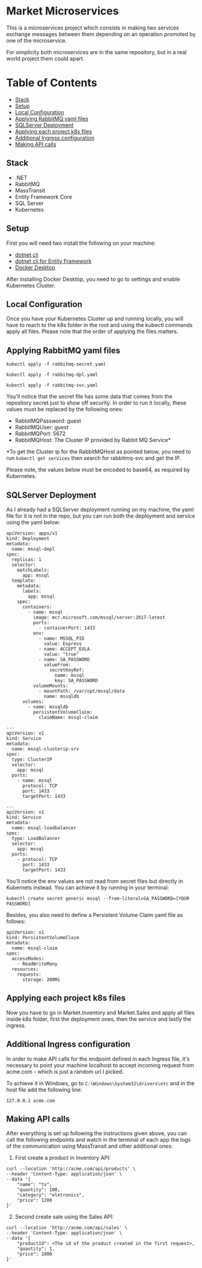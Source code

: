 # Market Microservices

This is a microservices project which consists in making two services exchange messages between them depending on an operation promoted by one of the microservice.

For simplicity both microservices are in the same repository, but in a real world project them could apart.

# Table of Contents

- [Stack](#stack)
- [Setup](#setup)
- [Local Configuration](#local-configuration)
- [Applying RabbitMQ yaml files](#applying-rabbitmq-yaml-files)
- [SQLServer Deployment](#sqlserver-deployment)
- [Applying each project k8s files](#applying-each-project-k8s-files)
- [Additional Ingress configuration](#additional_ingress_configuration)
- [Making API calls](#making-api-calls)

## Stack

- .NET
- RabbitMQ
- MassTransit
- Entity Framework Core
- SQL Server
- Kubernetes

## Setup

First you will need two install the following on your machine:

- [dotnet cli](https://learn.microsoft.com/pt-br/dotnet/core/tools/)
- [dotnet cli for Entity Framework](https://learn.microsoft.com/en-us/ef/core/cli/dotnet)
- [Docker Desktop](https://www.docker.com/products/docker-desktop/)

After installing Docker Desktop, you need to go to settings and enable Kubernetes Cluster.

## Local Configuration

Once you have your Kubernetes Cluster up and running locally, you will have to reach to the k8s folder in the root and using the kubectl commands apply all files. Please note that the order of applying the files matters.

## Applying RabbitMQ yaml files

`kubectl apply -f rabbitmq-secret.yaml`

`kubectl apply -f rabbitmq-dpl.yaml`

`kubectl apply -f rabbitmq-svc.yaml`


You'll notice that the secret file has some data that comes from the repository secret just to show off security. In order to run it locally, these values must be replaced by the following ones:

- RabbitMQPassword: guest
- RabbitMQUser: guest
- RabbitMQPort: 5672
- RabbitMQHost: The Cluster IP provided by Rabbit MQ Service\*

\*To get the Cluster ip for the RabbitMQHost as pointed below, you need to run `kubectl get services` then search for rabbitmq-svc and get the IP.

Please note, the values below must be encoded to base64, as required by Kubernetes.

## SQLServer Deployment

As I already had a SQLServer deployment running on my machine, the yaml file for it is not in the repo, but you can run both the deployment and service using the yaml below:

```
apiVersion: apps/v1
kind: Deployment
metadata:
  name: mssql-depl
spec:
  replicas: 1
  selector:
    matchLabels:
      app: mssql
  template:
    metadata:
      labels:
        app: mssql
    spec:
      containers:
        - name: mssql
          image: mcr.microsoft.com/mssql/server:2017-latest
          ports:
            - containerPort: 1433
          env:
            - name: MSSQL_PID
              value: Express
            - name: ACCEPT_EULA
              value: "true"
            - name: SA_PASSWORD
              valueFrom:
                secretKeyRef:
                  name: mssql
                  key: SA_PASSWORD
          volumeMounts:
            - mountPath: /var/opt/mssql/data
              name: mssqldb
      volumes:
        - name: mssqldb
          persistentVolumeClaim:
            claimName: mssql-claim

---
apiVersion: v1
kind: Service
metadata:
  name: mssql-clusterip-srv
spec:
  type: ClusterIP
  selector:
    app: mssql
  ports:
    - name: mssql
      protocol: TCP
      port: 1433
      targetPort: 1433

---
apiVersion: v1
kind: Service
metadata:
  name: mssql-loadbalancer
spec:
  type: LoadBalancer
  selector:
    app: mssql
  ports:
    - protocol: TCP
      port: 1433
      targetPort: 1433
```

You'll notice the env values are not read from secret files but directly in Kubernets instead. You can achieve it by running in your terminal:

`kubectl create secret generic mssql --from-literal=SA_PASSWORD=[YOUR PASSWORD]`

Besides, you also need to define a Persistent Volume Claim yaml file as follows:

```
apiVersion: v1
kind: PersistentVolumeClaim
metadata:
  name: mssql-claim
spec:
  accessModes:
    - ReadWriteMany
  resources:
    requests:
      storage: 200Mi
```

## Applying each project k8s files

Now you have to go in Market.Inventory and Market.Sales and apply all files inside k8s folder, first the deployment ones, then the service and lastly the ingress.

## Additional Ingress configuration

In order to make API calls for the endpoint defined in each Ingress file, it's necessary to point your machine localhost to accept incoming request from acme.com - which is just a random url I picked.

To achieve it in Windows, go to `C:\Windows\System32\drivers\etc` and in the host file add the following line:

`127.0.0.1 acme.com`

## Making API calls

After everything is set up following the instructions given above, you can call the following endpoints and watch in the terminal of each app the logs of the communication using MassTransit and other additional ones:

1. First create a product in Inventory API:

```
curl --location 'http://acme.com/api/products' \
--header 'Content-Type: application/json' \
--data '{
    "name": "tv",
    "quantity": 100,
    "category": "eletronics",
    "price": 1200
}'
```

2. Second create sale using the Sales API:

```
curl --location 'http://acme.com/api/sales' \
--header 'Content-Type: application/json' \
--data '{
    "productId": <The id of the product created in the first request>,
    "quantity": 1,
    "price": 1800
}'
```
